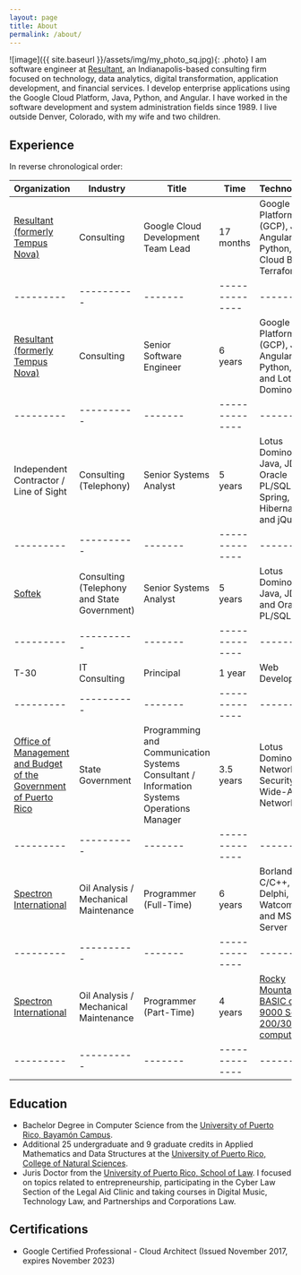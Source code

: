 ```yaml
---
layout: page
title: About
permalink: /about/
---
```

<style type="text/css"> .photo { border-radius: 50%; float: right; filter: grayscale(100%); margin-left: 30px; margin-top: 0} .photo:hover { filter: grayscale(0); } </style>
![image]({{ site.baseurl }}/assets/img/my_photo_sq.jpg){: .photo}
I am software engineer at [Resultant](http://resultant.com), an Indianapolis-based consulting firm focused on technology, data analytics, digital transformation, application development, and financial services.  I develop enterprise applications using the Google Cloud Platform, Java, Python, and Angular. I have worked in the software development and system administration fields since 1989. I live outside Denver, Colorado, with my wife and two children. 

## Experience

In reverse chronological order:

| Organization | Industry | Title | Time | Technologies |
|---------|----------|-------|--------------|-------|
| [Resultant (formerly Tempus Nova)](https://resultant.com) | Consulting | Google Cloud Development Team Lead | 17 months | Google Cloud Platform (GCP), Java, Angular, Python, Go, Cloud Build, Terraform |
|---------|----------|-------|--------------|-------|
| [Resultant (formerly Tempus Nova)](https://resultant.com) | Consulting | Senior Software Engineer | 6 years | Google Cloud Platform (GCP), Java, Angular, Python, Go, and Lotus Domino |
|---------|----------|-------|--------------|-------|
| Independent Contractor / Line of Sight | Consulting (Telephony) | Senior Systems Analyst | 5 years | Lotus Domino, Java, JDBC, Oracle PL/SQL, Spring, Hibernate, and jQuery |
|---------|----------|-------|--------------|-------|
| [Softek](https://softekpr.com/en/new-home-en/) | Consulting (Telephony and State Government) | Senior Systems Analyst | 5 years | Lotus Domino, Java, JDBC, and Oracle PL/SQL | 
|---------|----------|-------|--------------|-------|
| T-30 | IT Consulting | Principal | 1 year | Web Development | 
|---------|----------|-------|--------------|-------|
| [Office of Management and Budget of the Government of Puerto Rico](http://www.ogp.pr.gov) | State Government | Programming and Communication Systems Consultant / Information Systems Operations Manager | 3.5 years | Lotus Domino, Network Security, Wide-Area Networks |
|---------|----------|-------|--------------|-------|
| [Spectron International](http://www.spectron-msim.com)|Oil Analysis / Mechanical Maintenance|Programmer (Full-Time)|6 years|Borland C/C++, Delphi, Watcom SQL, and MS SQL Server |
|---------|----------|-------|--------------|-------|
| [Spectron International](http://www.spectron-msim.com)|Oil Analysis / Mechanical Maintenance|Programmer (Part-Time)|4 years|[Rocky Mountain BASIC on HP 9000 Series 200/300 computers](http://hpmemoryproject.org/technics/bench/3048/config_soft_01.htm) |
|---------|----------|-------|--------------|-------|

## Education

* Bachelor Degree in Computer Science from the [University of Puerto Rico, Bayamón Campus](https://www.uprb.edu).
* Additional 25 undergraduate and 9 graduate credits in Applied Mathematics and Data Structures at the [University of Puerto Rico, College of Natural Sciences](https://math.uprrp.edu).
* Juris Doctor from the [University of Puerto Rico, School of Law](http://derecho.uprrp.edu). I focused on topics related to entrepreneurship, participating in the Cyber Law Section of the Legal Aid Clinic and taking courses in Digital Music, Technology Law, and Partnerships and Corporations Law. 

## Certifications

* Google Certified Professional - Cloud Architect (Issued November 2017, expires November 2023)

